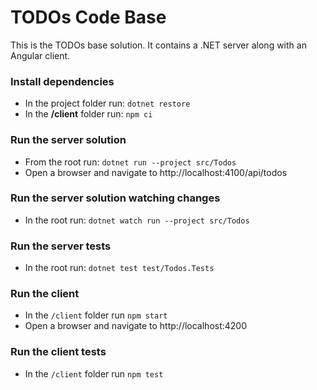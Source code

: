 # TODOs Code Base

This is the TODOs base solution. It contains a .NET server along with an Angular client.

### Install dependencies

- In the project folder run: `dotnet restore`
- In the **/client** folder run: `npm ci`

### Run the server solution

- From the root run: `dotnet run --project src/Todos`
- Open a browser and navigate to http://localhost:4100/api/todos

### Run the server solution watching changes

- In the root run: `dotnet watch run --project src/Todos`

### Run the server tests

- In the root run: `dotnet test test/Todos.Tests`

### Run the client

- In the `/client` folder run `npm start`
- Open a browser and navigate to http://localhost:4200

### Run the client tests

- In the `/client` folder run `npm test`
